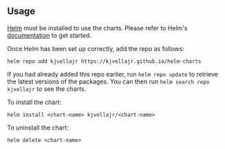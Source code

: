 ## Usage

[Helm](https://helm.sh) must be installed to use the charts.  Please refer to
Helm's [documentation](https://helm.sh/docs) to get started.

Once Helm has been set up correctly, add the repo as follows:

    helm repo add kjvellajr https://kjvellajr.github.io/helm-charts

If you had already added this repo earlier, run `helm repo update` to retrieve
the latest versions of the packages.  You can then run `helm search repo
kjvellajr` to see the charts.

To install the <chart-name> chart:

    helm install <chart-name> kjvellajr/<chart-name>

To uninstall the chart:

    helm delete <chart-name>
